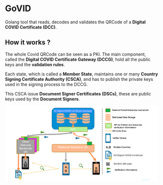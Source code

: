 # GoVID

Golang tool that reads, decodes and validates the QRCode of a **Digital COVID Certificate (DCC)**.

## How it works ?

The whole Covid QRCode can be seen as a PKI. The main component, called the **Digital COVID Certificate Gateway (DCCG)**, hold all the public keys and the **validation rules**.

Each state, which is called a **Member State**, maintains one or many **Country Signing Certificate Authority (CSCA)**, and has to publish the private keys used in the signing process to the DCCG.

This CSCA issue **Document Signer Certificates (DSCs)**, these are public keys used by the **Document Signers**.


![Coop](https://github.com/fallais/govid/blob/master/assets/mecanism_overview.png)
